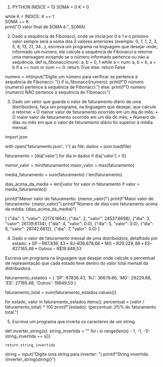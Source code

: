 1) PYTHON
INDICE = 13
SOMA = 0
K = 0

while K < INDICE:
    K += 1          
    SOMA += K        
print("O valor final de SOMA é:", SOMA)

2)  Dado a sequência de Fibonacci, onde se inicia por 0 e 1 e o próximo valor sempre será a soma dos 2 valores anteriores (exemplo: 0, 1, 1, 2, 3, 5, 8, 13, 21, 34...), escreva um programa na linguagem que desejar onde, informado um número, ele calcule a sequência de Fibonacci e retorne uma mensagem avisando se o número informado pertence ou não a sequência.
def is_fibonacci(num):
    a, b = 0, 1
    while a < num:
        a, b = b, a + b
    if a == num or num == 0:
        return True
    else:
        return False

numero = int(input("Digite um número para verificar se pertence à sequência de Fibonacci: "))
if is_fibonacci(numero):
    print(f"O número {numero} pertence à sequência de Fibonacci.")
else:
    print(f"O número {numero} NÃO pertence à sequência de Fibonacci.")
    
3) Dado um vetor que guarda o valor de faturamento diário de uma distribuidora, faça um programa, na linguagem que desejar, que calcule e retorne:
• O menor valor de faturamento ocorrido em um dia do mês;
• O maior valor de faturamento ocorrido em um dia do mês;
• Número de dias no mês em que o valor de faturamento diário foi superior à média mensal.

import json

with open('faturamento.json', 'r') as file:
    dados = json.load(file)

faturamento = [dia['valor'] for dia in dados if dia['valor'] > 0]

menor_valor = min(faturamento)
maior_valor = max(faturamento)

media_faturamento = sum(faturamento) / len(faturamento)

dias_acima_da_media = len([valor for valor in faturamento if valor > media_faturamento])

print(f"Menor valor de faturamento: {menor_valor}")
print(f"Maior valor de faturamento: {maior_valor}")
print(f"Número de dias com faturamento acima da média: {dias_acima_da_media}")

[
    {"dia": 1, "valor": 22174.1664},
    {"dia": 2, "valor": 24537.6698},
    {"dia": 3, "valor": 26139.6134},
    {"dia": 4, "valor": 0.0},
    {"dia": 5, "valor": 0.0},
    {"dia": 6, "valor": 26742.6612},
    {"dia": 7, "valor": 0.0}
]

4) Dado o valor de faturamento mensal de uma distribuidora, detalhado por estado:
• SP – R$67.836,43
• RJ – R$36.678,66
• MG – R$29.229,88
• ES – R$27.165,48
• Outros – R$19.849,53

Escreva um programa na linguagem que desejar onde calcule o percentual de representação que cada estado teve dentro do valor total mensal da distribuidora.  

faturamento_estados = {
    'SP': 67836.43,
    'RJ': 36678.66,
    'MG': 29229.88,
    'ES': 27165.48,
    'Outros': 19849.53
}

faturamento_total = sum(faturamento_estados.values())

for estado, valor in faturamento_estados.items():
    percentual = (valor / faturamento_total) * 100
    print(f"{estado}: {percentual:.2f}% do faturamento total.")
    
5) Escreva um programa que inverta os caracteres de um string.
    
def inverter_string(s):
    string_invertida = ""
    for i in range(len(s) - 1, -1, -1):
        string_invertida += s[i]
    
    return string_invertida
   
string = input("Digite uma string para inverter: ")
print(f"String invertida: {inverter_string(string)}")
